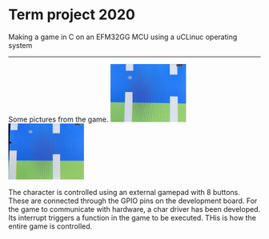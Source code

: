# Term project 2020
Making a game in C on an EFM32GG MCU using a uCLinuc operating system
<hr>

Some pictures from the game. 
<img src="./pictures/FlappyBirdPlaying_score0.jpg" width="30%">
<img src="./pictures/FlappyBirdPlaying_score1.jpg" width="30%">

The character is controlled using an external gamepad with 8 buttons. These are connected through the GPIO pins on the development board.
For the game to communicate with hardware, a char driver has been developed. Its interrupt triggers a function
in the game to be executed. THis is how the entire game is controlled.

